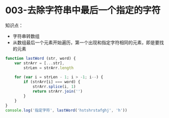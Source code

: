 # 003-去除字符串中最后一个指定的字符

知识点：
- 字符串转数组
- 从数组最后一个元素开始遍历，第一个出现和指定字符相同的元素，即是要找的元素

```js
function lastWord (str, word) {
    var strArr = [...str],
        strLen = strArr.length
    
    for (var i = strLen - 1; i > -1; i--) {
        if (strArr[i] === word) {
            strArr.splice(i, 1)
            return strArr.join('')
        }
    }
}
console.log('指定字符', lastWord('hstshrstafghj', 'h'))
```